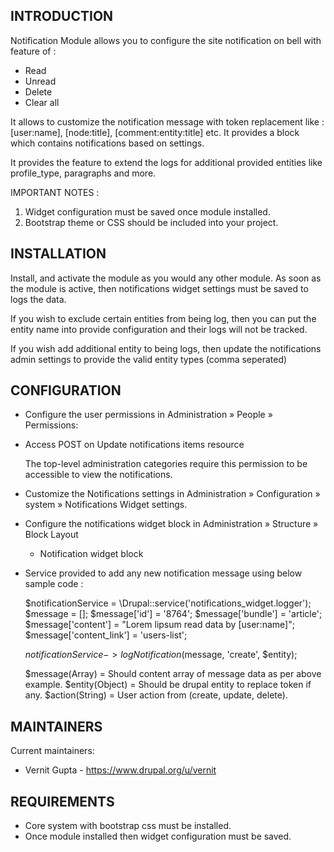 INTRODUCTION
------------

Notification Module allows you to configure the site notification on bell with
feature of :
* Read
* Unread
* Delete
* Clear all

It allows to customize the notification message with token replacement like :
[user:name], [node:title], [comment:entity:title] etc.
It provides a block which contains notifications based on settings.

It provides the feature to extend the logs for additional provided entities like
profile_type, paragraphs and more.

IMPORTANT NOTES :
1. Widget configuration must be saved once module installed.
2. Bootstrap theme or CSS should be included into your project.

INSTALLATION
------------

Install, and activate the module as you would any other module. As soon as the
module is active, then notifications widget settings must be saved to logs the
data.

If you wish to exclude certain entities from being log, then you can put
the entity name into provide configuration and their logs will not be tracked.

If you wish add additional entity to being logs, then update the notifications
admin settings to provide the valid entity types (comma seperated)

CONFIGURATION
-------------

* Configure the user permissions in Administration » People » Permissions:

 - Access POST on Update notifications items resource

   The top-level administration categories require this permission to be
   accessible to view the notifications.

* Customize the Notifications settings in Administration » Configuration »
   system » Notifications Widget settings.

* Configure the notifications widget block in Administration » Structure »
  Block Layout
   - Notification widget block

* Service provided to add any new notification message using below sample code :

  $notificationService = \Drupal::service('notifications_widget.logger');
  $message                 = [];
  $message['id']           = '8764';
  $message['bundle']       = 'article';
  $message['content']      = "Lorem lipsum read data by [user:name]";
  $message['content_link'] = 'users-list';

  $notificationService->logNotification($message, 'create', $entity);

  $message(Array) = Should content array of message data as per above example.
  $entity(Object) = Should be drupal entity to replace token if any.
  $action(String) = User action from (create, update, delete).


MAINTAINERS
-----------

Current maintainers:
 * Vernit Gupta - https://www.drupal.org/u/vernit

REQUIREMENTS
-------------

* Core system with bootstrap css must be installed.
* Once module installed then widget configuration must be saved.
